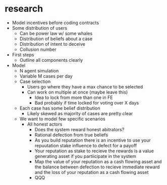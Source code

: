 # research

- Model incentives before coding contracts
- Some distribution of users
  - Can be power law w/ some whales
  - Distribution of beliefs about a case
  - Distribution of intent to deceive
  - Collusion number
- First steps
  - Outline all components clearly
- Model
  - N agent simulation
  - Variable M cases per day
  - Case selection
    - Users go where they have a max chance to be selected
    - Can work on multiple at once (maybe leave this)
      - Idea to lock from more than one in FE
      - Bad probably if time locked for voting over X days
  - Each case has some belief distribution
    - Likely skewed as majority of cases are pretty clear
  - We want to model few specific scenarios
    - All honest actors
      - Does the system reward honest abitrators?
      - Rational defection from true beliefs
      - As you build reputation there is an incentive to use your repuutation stake influence to defect for a payoff
      - Your reputation as stake to recieve the rewards is a value generating asset if you partiicipate in the system
      - Map the value of your reputation as a cash flowing asset and the balance between defection to recieve immediate reward and the loss of your reputation as a cash flowing asset
      - QQQ
